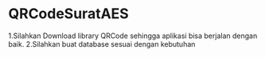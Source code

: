 # QRCodeSuratAES
1.Silahkan Download library QRCode sehingga aplikasi bisa berjalan dengan baik.
2.Silahkan buat database sesuai dengan kebutuhan


